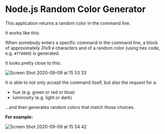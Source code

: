 # Node.js Random Color Generator

This application returns a random color in the command line.

It works like this:

When somebody enters a specific command in the command line, a block of approximately 31x9 `#` characters and of a random color (using hex code, e.g. `#ff0000`) is generated.

It looks pretty close to this:

![Screen Shot 2020-09-09 at 15 53 33](https://user-images.githubusercontent.com/1935696/92607675-b56bd700-f2b4-11ea-9085-67af9369fa71.png)

It is able to not only accept the command itself, but also the request for a:

- hue (e.g. green or red or blue)
- luminosity (e.g. light or dark)

...and then generates random colors that match those choices.

**For example:**

![Screen Shot 2020-09-09 at 15 54 42](https://user-images.githubusercontent.com/1935696/92607766-daf8e080-f2b4-11ea-9d6d-3bd8501da443.png)
